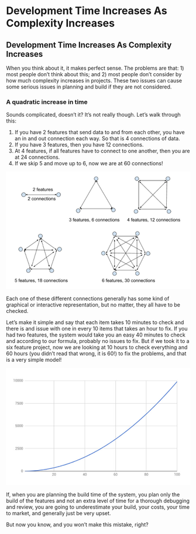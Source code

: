 # Development Time Increases As Complexity Increases

## Development Time Increases As Complexity Increases

When you think about it, it makes perfect sense. The problems are that: 1\) most people don’t think about this; and 2\) most people don’t consider by how much complexity increases in projects. These two issues can cause some serious issues in planning and build if they are not considered.

### A quadratic increase in time

Sounds complicated, doesn’t it? It’s not really though. Let’s walk through this:

1. If you have 2 features that send data to and from each other, you have an in and out connection each way. So that is 4 connections of data.
2. If you have 3 features, then you have 12 connections.
3. At 4 features, if all features have to connect to one another, then you are at 24 connections.
4. If we skip 5 and move up to 6, now we are at 60 connections!

![Features to connections](../../.gitbook/assets/image%20%281%29.png)

Each one of these different connections generally has some kind of graphical or interactive representation, but no matter, they all have to be checked.

Let’s make it simple and say that each item takes 10 minutes to check and there is and issue with one in every 10 items that takes an hour to fix. If you had two features, the system would take you an easy 40 minutes to check and according to our formula, probably no issues to fix. But if we took it to a six feature project, now we are looking at 10 hours to check everything and 60 hours \(you didn’t read that wrong, it is 60!\) to fix the problems, and that is a very simple model!

![You can also just do the math on this as 2-way connections = n x \(n-1\)](../../.gitbook/assets/image.png)

If, when you are planning the build time of the system, you plan only the build of the features and not an extra level of time for a thorough debugging and review, you are going to underestimate your build, your costs, your time to market, and generally just be very upset.

But now you know, and you won’t make this mistake, right?

